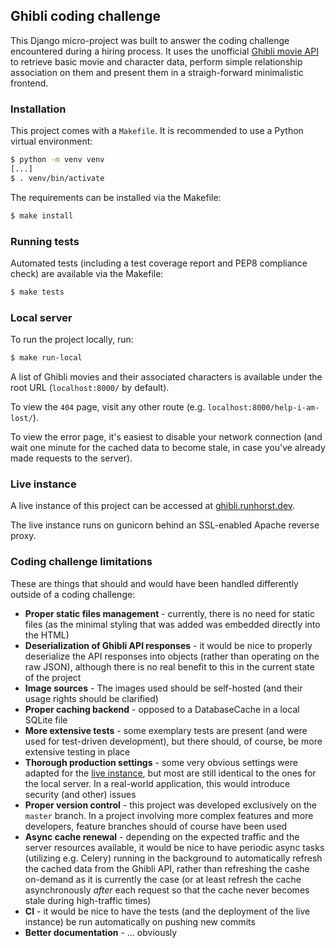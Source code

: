 ## Ghibli coding challenge
This Django micro-project was built to answer the coding challenge encountered during a hiring process. It uses the unofficial [Ghibli movie API](https://ghibliapi.herokuapp.com/) to retrieve basic movie and character data, perform simple relationship association on them and present them in a straigh-forward minimalistic frontend.


### Installation
This project comes with a `Makefile`. It is recommended to use a Python virtual environment:
```bash
$ python -m venv venv
[...]
$ . venv/bin/activate
```

The requirements can be installed via the Makefile:
```bash
$ make install
```


### Running tests

Automated tests (including a test coverage report and PEP8 compliance check) are available via the Makefile:
```bash
$ make tests
```


### Local server

To run the project locally, run:
```bash
$ make run-local
```

A list of Ghibli movies and their associated characters is available under the root URL (`localhost:8000/` by default).

To view the `404` page, visit any other route (e.g. `localhost:8000/help-i-am-lost/`).

To view the error page, it's easiest to disable your network connection (and wait one minute for the cached data to become stale, in case you've already made requests to the server).


### Live instance

A live instance of this project can be accessed at [ghibli.runhorst.dev](https://ghibli.runhorst.dev/).

The live instance runs on gunicorn behind an SSL-enabled Apache reverse proxy.


### Coding challenge limitations
These are things that should and would have been handled differently outside of a coding challenge:

* **Proper static files management** - currently, there is no need for static files (as the minimal styling that was added was embedded directly into the HTML)
* **Deserialization of Ghibli API responses** - it would be nice to properly deserialize the API responses into objects (rather than operating on the raw JSON), although there is no real benefit to this in the current state of the project
* **Image sources** - The images used should be self-hosted (and their usage rights should be clarified)
* **Proper caching backend** - opposed to a DatabaseCache in a local SQLite file
* **More extensive tests** - some exemplary tests are present (and were used for test-driven development), but there should, of course, be more extensive testing in place
* **Thorough production settings** - some very obvious settings were adapted for the [live instance](#live-instance), but most are still identical to the ones for the local server. In a real-world application, this would introduce security (and other) issues
* **Proper version control** - this project was developed exclusively on the `master` branch. In a project involving more complex features and more developers, feature branches should of course have been used
* **Async cache renewal** - depending on the expected traffic and the server resources available, it would be nice to have periodic async tasks (utilizing e.g. Celery) running in the background to automatically refresh the cached data from the Ghibli API, rather than refreshing the cashe on-demand as it is currently the case (or at least refresh the cache asynchronously _after_ each request so that the cache never becomes stale during high-traffic times)
* **CI** - it would be nice to have the tests (and the deployment of the live instance) be run automatically on pushing new commits
* **Better documentation** - ... obviously
